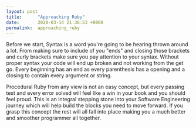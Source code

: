 ```yaml
---
layout: post
title:      "Approaching Ruby"
date:       2020-03-14 21:36:53 +0000
permalink:  approaching_ruby
---
```



Before we start, Syntax is a word you're going to be hearing thrown around a lot. From making sure to include of you "ends" and closing those brackets and curly brackets make sure you pay attention to your syntax. Without proper syntax your code will end up broken and not working from the get go. Every beginning has an end as every parenthesis has a opening and a closing to contain every argument or string.

Procedural Ruby from any view is not an easy concept, but every passing test and every error solved will feel like a win in your book and you should feel proud. This is an integral stepping stone into your Software Engineering journey which will help build the blocks you need to move forward. If you grasp this concept the rest will all fall into place making you a much better and smoother programmer all together.
